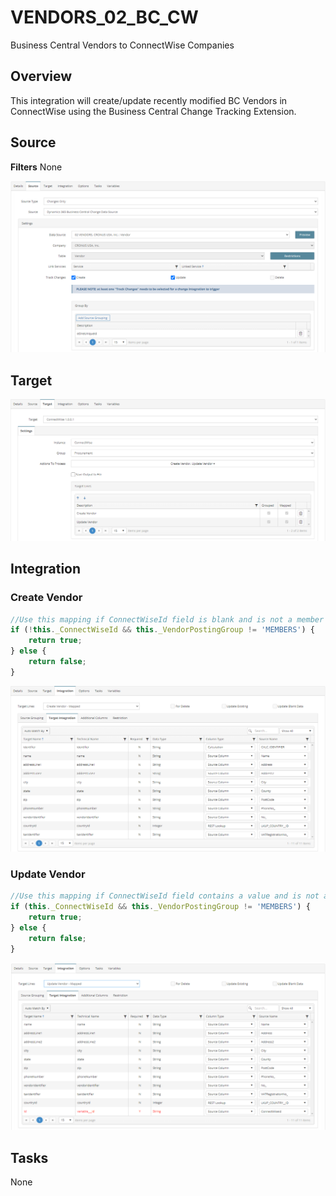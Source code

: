 # VENDORS_02_BC_CW
Business Central Vendors to ConnectWise Companies

## Overview
This integration will create/update recently modified BC Vendors in ConnectWise using the Business Central Change Tracking Extension.

## Source
**Filters**
None

![Source](./Images/Source.png)

## Target
![Target](./Images/Target.png)

## Integration

### Create Vendor
```javascript
//Use this mapping if ConnectWiseId field is blank and is not a member vendor
if (!this._ConnectWiseId && this._VendorPostingGroup != 'MEMBERS') {
    return true;
} else {
    return false;
}
```
![VendorCreate](./Images/Create%20Vendor.png)

### Update Vendor
```javascript
//Use this mapping if ConnectWiseId field contains a value and is not a member vendor
if (this._ConnectWiseId && this._VendorPostingGroup != 'MEMBERS') {
    return true;
} else {
    return false;
}
```
![VendorUpdate](./Images/Update%20Vendor.png)

## Tasks
None
